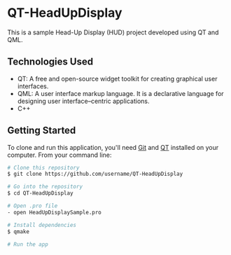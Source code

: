 # QT-HeadUpDisplay

This is a sample Head-Up Display (HUD) project developed using QT and QML.

## Technologies Used

- QT: A free and open-source widget toolkit for creating graphical user interfaces.
- QML: A user interface markup language. It is a declarative language for designing user interface–centric applications.
- C++

## Getting Started

To clone and run this application, you'll need [Git](https://git-scm.com) and [QT](https://www.qt.io/download) installed on your computer. From your command line:

```bash
# Clone this repository
$ git clone https://github.com/username/QT-HeadUpDisplay

# Go into the repository
$ cd QT-HeadUpDisplay

# Open .pro file
- open HeadUpDisplaySample.pro

# Install dependencies
$ qmake

# Run the app
